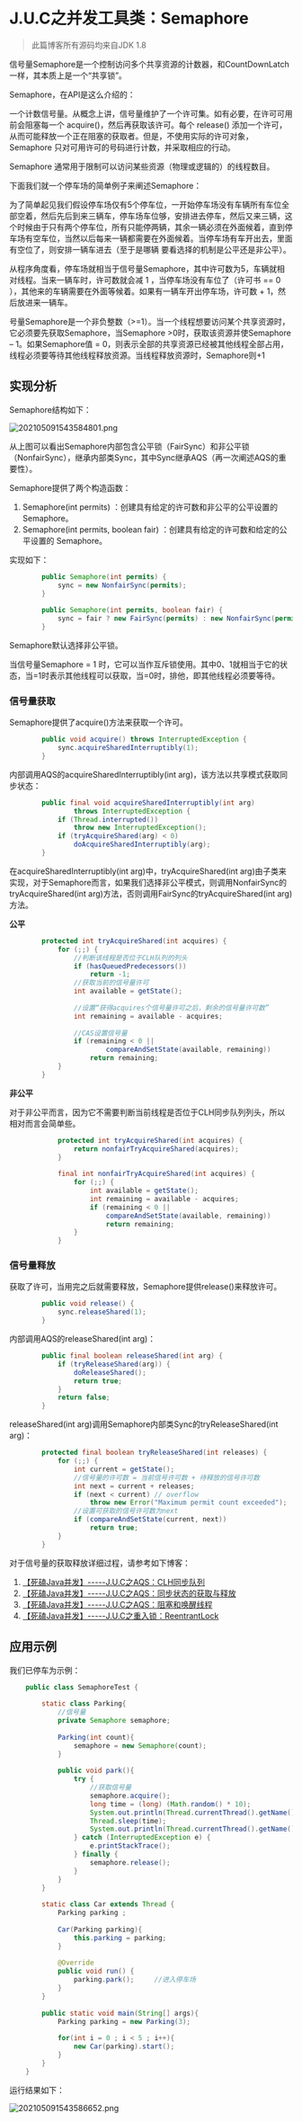 # J.U.C之并发工具类：Semaphore

> 此篇博客所有源码均来自JDK 1.8

信号量Semaphore是一个控制访问多个共享资源的计数器，和CountDownLatch一样，其本质上是一个“共享锁”。

Semaphore，在API是这么介绍的：

一个计数信号量。从概念上讲，信号量维护了一个许可集。如有必要，在许可可用前会阻塞每一个 acquire()，然后再获取该许可。每个 release() 添加一个许可，从而可能释放一个正在阻塞的获取者。但是，不使用实际的许可对象，Semaphore 只对可用许可的号码进行计数，并采取相应的行动。

Semaphore 通常用于限制可以访问某些资源（物理或逻辑的）的线程数目。

下面我们就一个停车场的简单例子来阐述Semaphore：

为了简单起见我们假设停车场仅有5个停车位，一开始停车场没有车辆所有车位全部空着，然后先后到来三辆车，停车场车位够，安排进去停车，然后又来三辆，这个时候由于只有两个停车位，所有只能停两辆，其余一辆必须在外面候着，直到停车场有空车位，当然以后每来一辆都需要在外面候着。当停车场有车开出去，里面有空位了，则安排一辆车进去（至于是哪辆 要看选择的机制是公平还是非公平）。

从程序角度看，停车场就相当于信号量Semaphore，其中许可数为5，车辆就相对线程。当来一辆车时，许可数就会减 1 ，当停车场没有车位了（许可书 == 0 ），其他来的车辆需要在外面等候着。如果有一辆车开出停车场，许可数 + 1，然后放进来一辆车。

号量Semaphore是一个非负整数（>=1）。当一个线程想要访问某个共享资源时，它必须要先获取Semaphore，当Semaphore >0时，获取该资源并使Semaphore – 1。如果Semaphore值 = 0，则表示全部的共享资源已经被其他线程全部占用，线程必须要等待其他线程释放资源。当线程释放资源时，Semaphore则+1

## 实现分析

Semaphore结构如下：

![202105091543584801.png](https://www.cmsblogs.com/images/group/sike-java/sike-java-bingfa/202105091543584801.png)

从上图可以看出Semaphore内部包含公平锁（FairSync）和非公平锁（NonfairSync），继承内部类Sync，其中Sync继承AQS（再一次阐述AQS的重要性）。

Semaphore提供了两个构造函数：

1. Semaphore(int permits) ：创建具有给定的许可数和非公平的公平设置的 Semaphore。
2. Semaphore(int permits, boolean fair) ：创建具有给定的许可数和给定的公平设置的 Semaphore。

实现如下：

```java
        public Semaphore(int permits) {
            sync = new NonfairSync(permits);
        }
    
        public Semaphore(int permits, boolean fair) {
            sync = fair ? new FairSync(permits) : new NonfairSync(permits);
        }
```

Semaphore默认选择非公平锁。

当信号量Semaphore = 1 时，它可以当作互斥锁使用。其中0、1就相当于它的状态，当=1时表示其他线程可以获取，当=0时，排他，即其他线程必须要等待。

### 信号量获取

Semaphore提供了acquire()方法来获取一个许可。

```java
        public void acquire() throws InterruptedException {
            sync.acquireSharedInterruptibly(1);
        }
```

内部调用AQS的acquireSharedInterruptibly(int arg)，该方法以共享模式获取同步状态：

```java
        public final void acquireSharedInterruptibly(int arg)
                throws InterruptedException {
            if (Thread.interrupted())
                throw new InterruptedException();
            if (tryAcquireShared(arg) < 0)
                doAcquireSharedInterruptibly(arg);
        }
```

在acquireSharedInterruptibly(int arg)中，tryAcquireShared(int arg)由子类来实现，对于Semaphore而言，如果我们选择非公平模式，则调用NonfairSync的tryAcquireShared(int arg)方法，否则调用FairSync的tryAcquireShared(int arg)方法。

**公平**

```java
        protected int tryAcquireShared(int acquires) {
            for (;;) {
                //判断该线程是否位于CLH队列的列头
                if (hasQueuedPredecessors())
                    return -1;
                //获取当前的信号量许可
                int available = getState();
    
                //设置“获得acquires个信号量许可之后，剩余的信号量许可数”
                int remaining = available - acquires;
    
                //CAS设置信号量
                if (remaining < 0 ||
                        compareAndSetState(available, remaining))
                    return remaining;
            }
        }
```

**非公平**

对于非公平而言，因为它不需要判断当前线程是否位于CLH同步队列列头，所以相对而言会简单些。

```java
            protected int tryAcquireShared(int acquires) {
                return nonfairTryAcquireShared(acquires);
            }
    
            final int nonfairTryAcquireShared(int acquires) {
                for (;;) {
                    int available = getState();
                    int remaining = available - acquires;
                    if (remaining < 0 ||
                        compareAndSetState(available, remaining))
                        return remaining;
                }
            }
```

### 信号量释放

获取了许可，当用完之后就需要释放，Semaphore提供release()来释放许可。

```java
        public void release() {
            sync.releaseShared(1);
        }
```

内部调用AQS的releaseShared(int arg)：

```java
        public final boolean releaseShared(int arg) {
            if (tryReleaseShared(arg)) {
                doReleaseShared();
                return true;
            }
            return false;
        }
```

releaseShared(int arg)调用Semaphore内部类Sync的tryReleaseShared(int arg)：

```java
        protected final boolean tryReleaseShared(int releases) {
            for (;;) {
                int current = getState();
                //信号量的许可数 = 当前信号许可数 + 待释放的信号许可数
                int next = current + releases;
                if (next < current) // overflow
                    throw new Error("Maximum permit count exceeded");
                //设置可获取的信号许可数为next
                if (compareAndSetState(current, next))
                    return true;
            }
        }
```

对于信号量的获取释放详细过程，请参考如下博客：

1. [【死磕Java并发】-----J.U.C之AQS：CLH同步队列](http://cmsblogs.com/?p=2188)
2. [【死磕Java并发】-----J.U.C之AQS：同步状态的获取与释放](http://cmsblogs.com/?p=2197)
3. [【死磕Java并发】-----J.U.C之AQS：阻塞和唤醒线程](http://cmsblogs.com/?p=2205)
4. [【死磕Java并发】-----J.U.C之重入锁：ReentrantLock](http://cmsblogs.com/?p=2210)

## 应用示例

我们已停车为示例：

```java
    public class SemaphoreTest {
    
        static class Parking{
            //信号量
            private Semaphore semaphore;
    
            Parking(int count){
                semaphore = new Semaphore(count);
            }
    
            public void park(){
                try {
                    //获取信号量
                    semaphore.acquire();
                    long time = (long) (Math.random() * 10);
                    System.out.println(Thread.currentThread().getName() + "进入停车场，停车" + time + "秒..." );
                    Thread.sleep(time);
                    System.out.println(Thread.currentThread().getName() + "开出停车场...");
                } catch (InterruptedException e) {
                    e.printStackTrace();
                } finally {
                    semaphore.release();
                }
            }
        }
    
        static class Car extends Thread {
            Parking parking ;
    
            Car(Parking parking){
                this.parking = parking;
            }
    
            @Override
            public void run() {
                parking.park();     //进入停车场
            }
        }
    
        public static void main(String[] args){
            Parking parking = new Parking(3);
    
            for(int i = 0 ; i < 5 ; i++){
                new Car(parking).start();
            }
        }
    }
```

运行结果如下：

![202105091543586652.png](https://www.cmsblogs.com/images/group/sike-java/sike-java-bingfa/202105091543586652.png)

